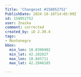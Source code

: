 ```yaml
---
Title: 'Changeset #158052752'
PublishDate: 2024-10-18T14:05:09Z
id: 158052752
user: Znaika
comment: corrected
created_by: iD 2.30.4
tags:
- Montenegro
bbox:
  min_lon: 18.8390402
  min_lat: 42.282827
  max_lon: 18.845711
  max_lat: 42.2848185

---
```

